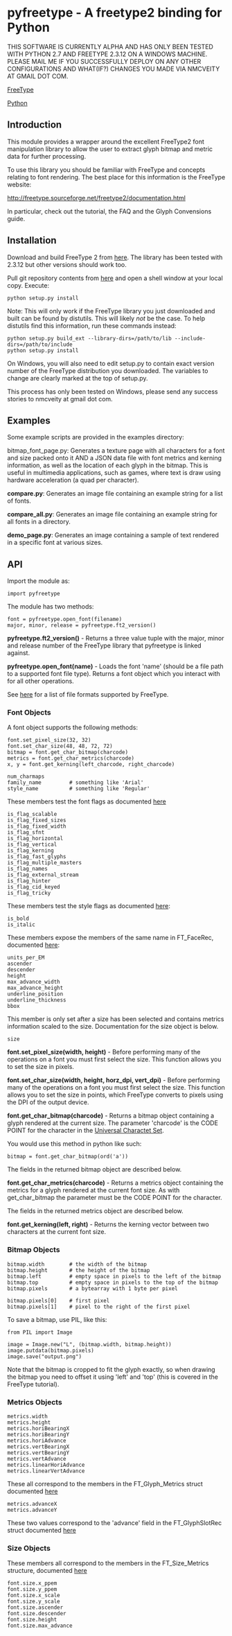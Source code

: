 pyfreetype - A freetype2 binding for Python
===========================================

THIS SOFTWARE IS CURRENTLY ALPHA AND HAS ONLY BEEN TESTED WITH PYTHON 2.7 AND
FREETYPE 2.3.12 ON A WINDOWS MACHINE.  PLEASE MAIL ME IF YOU SUCCESSFULLY DEPLOY
ON ANY OTHER CONFIGURATIONS AND WHAT(IF?) CHANGES YOU MADE VIA NMCVEITY AT GMAIL
DOT COM.

[FreeType](http://freetype.org/)

[Python](http://www.python.org/)

Introduction
------------

This module provides a wrapper around the excellent FreeType2 font manipulation
library to allow the user to extract glyph bitmap and metric data for further
processing.

To use this library you should be familiar with FreeType and concepts relating 
to font rendering.  The best place for this information is the FreeType 
website:

http://freetype.sourceforge.net/freetype2/documentation.html

In particular, check out the tutorial, the FAQ and the Glyph Convensions guide.

Installation
------------

Download and build FreeType 2 from [here](http://freetype.sourceforge.net/download.html#stable).
The library has been tested with 2.3.12 but other versions should work too.

Pull git repository contents from [here](https://github.com/nmcveity/pyfreetype) and 
open a shell window at your local copy.  Execute:

	python setup.py install

Note: This will only work if the FreeType library you just downloaded and built 
can be found by distutils.  This will likely _not_ be the case.  To help distutils
find this information, run these commands instead:

	python setup.py build_ext --library-dirs=/path/to/lib --include-dirs=/path/to/include
	python setup.py install

On Windows, you will also need to edit setup.py to contain exact version number
of the FreeType distribution you downloaded.  The variables to change are clearly 
marked at the top of setup.py.

This process has only been tested on Windows, please send any success stories
to nmcveity at gmail dot com.

Examples
--------

Some example scripts are provided in the examples directory:

bitmap_font_page.py: Generates a texture page with all characters for a font 
and size packed onto it AND a JSON data file with font metrics and kerning 
information, as well as the location of each glyph in the bitmap.  This is
useful in multimedia applications, such as games, where text is draw using
hardware acceleration (a quad per character).

**compare.py**: Generates an image file containing an example string for a list
of fonts.  

**compare_all.py**: Generates an image file containing an example string for 
all fonts in a directory.

**demo_page.py**: Generates an image containing a sample of text rendered in a
specific font at various sizes.

API
---

Import the module as:

    import pyfreetype

The module has two methods:

	font = pyfreetype.open_font(filename)
	major, minor, release = pyfreetype.ft2_version()

**pyfreetype.ft2_version()** - Returns a three value tuple with the major, minor
and release number of the FreeType library that pyfreetype is linked against.

**pyfreetype.open_font(name)** - Loads the font 'name' (should be a file path to
a supported font file type).  Returns a font object which you interact with
for all other operations.

See [here](http://freetype.org/freetype2/docs/ft2faq.html#general-what) for a list of
file formats supported by FreeType.

### Font Objects

A font object supports the following methods:

	font.set_pixel_size(32, 32)
	font.set_char_size(48, 48, 72, 72)
	bitmap = font.get_char_bitmap(charcode)
	metrics = font.get_char_metrics(charcode)
	x, y = font.get_kerning(left_charcode, right_charcode)
	
	num_charmaps
	family_name			# something like 'Arial'
	style_name			# something like 'Regular'

These members test the font flags as documented [here](http://freetype.sourceforge.net/freetype2/docs/reference/ft2-base_interface.html#FT_FACE_FLAG_XXX)

	is_flag_scalable
	is_flag_fixed_sizes
	is_flag_fixed_width
	is_flag_sfnt
	is_flag_horizontal
	is_flag_vertical
	is_flag_kerning
	is_flag_fast_glyphs
	is_flag_multiple_masters
	is_flag_names
	is_flag_external_stream
	is_flag_hinter
	is_flag_cid_keyed
	is_flag_tricky

These members test the style flags as documented [here](http://freetype.sourceforge.net/freetype2/docs/reference/ft2-base_interface.html#FT_STYLE_FLAG_XXX):

	is_bold
	is_italic

These members expose the members of the same name in FT_FaceRec, documented [here](http://freetype.sourceforge.net/freetype2/docs/reference/ft2-base_interface.html#FT_FaceRec):

	units_per_EM
	ascender
	descender
	height
	max_advance_width
	max_advance_height
	underline_position
	underline_thickness
	bbox

This member is only set after a size has been selected and contains metrics 
information scaled to the size.  Documentation for the size object is below.

	size

**font.set_pixel_size(width, height)** - Before performing many of the operations
on a font you must first select the size.  This function allows you to set 
the size in pixels.  

**font.set_char_size(width, height, horz_dpi, vert_dpi)** - Before performing many
of the operations on a font you must first select the size.  This function 
allows you to set the size in points, which FreeType converts to pixels using
the DPI of the output device.

**font.get_char_bitmap(charcode)** - Returns a bitmap object containing a glyph
rendered at the current size.  The parameter 'charcode' is the CODE POINT for
the character in the [Universal Charactet Set](http://en.wikipedia.org/wiki/Universal_Character_Set).

You would use this method in python like such:

	bitmap = font.get_char_bitmap(ord('a'))

The fields in the returned bitmap object are described below.

**font.get_char_metrics(charcode)** - Returns a metrics object containing the
metrics for a glyph rendered at the current font size.  As with get_char_bitmap
the parameter must be the CODE POINT for the character.

The fields in the returned metrics object are described below.

**font.get_kerning(left, right)** - Returns the kerning vector between two 
characters at the current font size.

### Bitmap Objects

	bitmap.width 		# the width of the bitmap
	bitmap.height		# the height of the bitmap
	bitmap.left			# empty space in pixels to the left of the bitmap
	bitmap.top			# empty space in pixels to the top of the bitmap
	bitmap.pixels		# a bytearray with 1 byte per pixel

	bitmap.pixels[0]	# first pixel
	bitmap.pixels[1]	# pixel to the right of the first pixel

To save a bitmap, use PIL, like this:

	from PIL import Image
	
	image = Image.new("L", (bitmap.width, bitmap.height))
	image.putdata(bitmap.pixels)
	image.save("output.png")

Note that the bitmap is cropped to fit the glyph exactly, so when drawing the 
bitmap you need to offset it using 'left' and 'top' (this is covered in the
FreeType tutorial).

### Metrics Objects

	metrics.width
	metrics.height
	metrics.horiBearingX
	metrics.horiBearingY
	metrics.horiAdvance
	metrics.vertBearingX
	metrics.vertBearingY
	metrics.vertAdvance
	metrics.linearHoriAdvance
	metrics.linearVertAdvance

These all correspond to the members in the FT_Glyph_Metrics struct documented
[here](http://freetype.sourceforge.net/freetype2/docs/reference/ft2-base_interface.html#FT_Glyph_Metrics)

	metrics.advanceX
	metrics.advanceY

These two values correspond to the 'advance' field in the FT_GlyphSlotRec 
struct documented [here](http://freetype.sourceforge.net/freetype2/docs/reference/ft2-base_interface.html#FT_GlyphSlotRec)

### Size Objects

These members all correspond to the members in the FT_Size_Metrics structure,
documented [here](http://freetype.sourceforge.net/freetype2/docs/reference/ft2-base_interface.html#FT_Size_Metrics)
	
	font.size.x_ppem
	font.size.y_ppem
	font.size.x_scale
	font.size.y_scale
	font.size.ascender
	font.size.descender
	font.size.height
	font.size.max_advance
